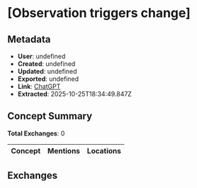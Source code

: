 # \[Observation triggers change\]

## Metadata

- **User**: undefined
- **Created**: undefined
- **Updated**: undefined
- **Exported**: undefined
- **Link**: [ChatGPT](undefined)
- **Extracted**: 2025-10-25T18:34:49.847Z

## Concept Summary

**Total Exchanges**: 0

| Concept | Mentions | Locations |
|---------|----------|----------|

## Exchanges


